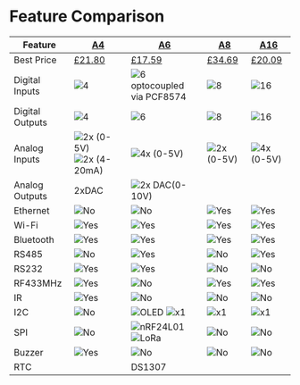 
# Feature Comparison

| Feature  | [A4](https://www.kincony.com/kc868-a4-hardware-design-details.html) | [A6](https://www.kincony.com/kc868-a6-hardware-design-details.html) | [A8](https://www.kincony.com/kc868-a8-hardware-design-details.html) | [A16](https://www.kincony.com/esp32-board-16-channel-relay-hardware.html) |
| -------  | -- | -- | -- | --- |
| Best Price | [£21.80](https://www.aliexpress.com/item/1005002823617497.html)  | [£17.59](https://www.aliexpress.com/item/1005004246120574.html) | [£34.69](https://www.aliexpress.com/item/1005003336002666.html)   | [£20.09](https://www.aliexpress.com/item/1005007459041635.html)    |
| Digital Inputs | ![4](https://img.shields.io/badge/4x-brightgreen) | ![6 optocoupled via PCF8574](https://img.shields.io/badge/6x-brightgreen) | ![8](https://img.shields.io/badge/8x-brightgreen) | ![16](https://img.shields.io/badge/16x-brightgreen) | 
| Digital Outputs | ![4](https://img.shields.io/badge/4x&nbsp;relay-brightgreen)  | ![6](https://img.shields.io/badge/6x&nbsp;relay-brightgreen)  | ![8](https://img.shields.io/badge/8x&nbsp;relay-brightgreen)  | ![16](https://img.shields.io/badge/16x&nbsp;MOSFET-orange) |
| Analog Inputs | ![2x (0-5V)](https://img.shields.io/badge/2x&nbsp;0&ndash;5V-brightgreen) ![2x (4-20mA)](https://img.shields.io/badge/2x&nbsp;0&ndash;5V-brightgreen) | ![4x (0-5V)](https://img.shields.io/badge/4x&nbsp;0&ndash;5V-brightgreen) | ![2x (0-5V)](https://img.shields.io/badge/2x&nbsp;0&ndash;5V-brightgreen) | ![4x (0-5V)](https://img.shields.io/badge/4x&nbsp;0&ndash;5V-brightgreen) |
| Analog Outputs | 2xDAC | ![2x DAC(0-10V)](https://img.shields.io/badge/2x&nbsp;<10V-brightgreen) | | |
| Ethernet | ![No](https://img.shields.io/badge/no-black) | ![No](https://img.shields.io/badge/no-black) | ![Yes](https://img.shields.io/badge/yes-brightgreen) | ![Yes](https://img.shields.io/badge/yes-brightgreen)|
| Wi-Fi    | ![Yes](https://img.shields.io/badge/yes-brightgreen) | ![Yes](https://img.shields.io/badge/yes-brightgreen) | ![Yes](https://img.shields.io/badge/yes-brightgreen) | ![Yes](https://img.shields.io/badge/yes-brightgreen) |
| Bluetooth    | ![Yes](https://img.shields.io/badge/yes-brightgreen) | ![Yes](https://img.shields.io/badge/yes-brightgreen) | ![Yes](https://img.shields.io/badge/yes-brightgreen) | ![Yes](https://img.shields.io/badge/yes-brightgreen) |
| RS485 | ![No](https://img.shields.io/badge/no-black) | ![Yes](https://img.shields.io/badge/yes-brightgreen) | ![No](https://img.shields.io/badge/no-black) | ![Yes](https://img.shields.io/badge/yes-brightgreen) |
| RS232 | ![Yes](https://img.shields.io/badge/yes-brightgreen) | ![Yes](https://img.shields.io/badge/yes-brightgreen) | ![No](https://img.shields.io/badge/no-black)  | ![No](https://img.shields.io/badge/no-black)  |
| RF433MHz | ![Yes](https://img.shields.io/badge/yes-brightgreen) |  ![No](https://img.shields.io/badge/no-black) | ![Yes](https://img.shields.io/badge/yes-brightgreen) | ![Yes](https://img.shields.io/badge/yes-brightgreen) |
| IR | ![Yes](https://img.shields.io/badge/yes-brightgreen) | ![No](https://img.shields.io/badge/no-black) |  ![No](https://img.shields.io/badge/no-black) |  ![No](https://img.shields.io/badge/no-black)|
| I2C | ![No](https://img.shields.io/badge/no-black) | ![OLED](https://img.shields.io/badge/yes-brightgreen) ![x1](https://img.shields.io/badge/1x&nbsp;spare-brightgreen) | ![x1](https://img.shields.io/badge/1x-brightgreen) | ![x1](https://img.shields.io/badge/1x-brightgreen) |
| SPI | ![No](https://img.shields.io/badge/no-black) | ![nRF24L01](https://img.shields.io/badge/nRF24L01-brightgreen) ![LoRa](https://img.shields.io/badge/LoRa-brightgreen)  |![No](https://img.shields.io/badge/no-black) |![No](https://img.shields.io/badge/no-black)|
| Buzzer | ![Yes](https://img.shields.io/badge/yes-brightgreen)  | ![No](https://img.shields.io/badge/no-black) | ![No](https://img.shields.io/badge/no-black) | ![No](https://img.shields.io/badge/no-black) |
| RTC | | DS1307  | | |
